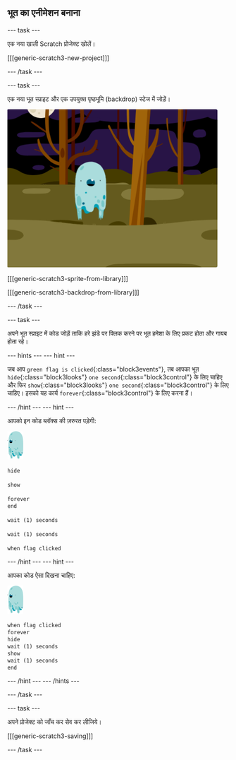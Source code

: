 ## भूत का एनीमेशन बनाना

\--- task \---

एक नया खाली Scratch प्रोजेक्ट खोलें।

[[[generic-scratch3-new-project]]]

\--- /task \---

\--- task \---

एक नया भूत स्प्राइट और एक उपयुक्त पृष्ठभूमि (backdrop) स्टेज में जोड़ें।

![स्क्रीनशॉट](images/ghost-ghost.png)

[[[generic-scratch3-sprite-from-library]]]

[[[generic-scratch3-backdrop-from-library]]]

\--- /task \---

\--- task \---

अपने भूत स्प्राइट में कोड जोड़ें ताकि हरे झंडे पर क्लिक करने पर भूत हमेशा के लिए प्रकट होता और गायब होता रहे।

\--- hints \--- \--- hint \---

जब आप `green flag is clicked`{:class="block3events"}, तब आपका भूत `hide`{:class="block3looks"} `one second`{:class="block3control"} के लिए चाहिए और फिर `show`{:class="block3looks"} `one second`{:class="block3control"} के लिए चाहिए। इसको यह कार्य `forever`{:class="block3control"} के लिए करना हैं।

\--- /hint \--- \--- hint \---

आपको इन कोड ब्लॉक्स की ज़रुरत पड़ेगी:

![भूत स्प्राइट](images/ghost-sprite.png)

```blocks3
hide

show

forever
end

wait (1) seconds

wait (1) seconds

when flag clicked
```

\--- /hint \--- \--- hint \---

आपका कोड ऐसा दिखना चाहिए:

![भूत स्प्राइट](images/ghost-sprite.png)

```blocks3
when flag clicked
forever
hide
wait (1) seconds
show
wait (1) seconds
end
```

\--- /hint \--- \--- /hints \---

\--- /task \---

\--- task \---

अपने प्रोजेक्ट को जाँच कर सेव कर लीजिये।

[[[generic-scratch3-saving]]]

\--- /task \---